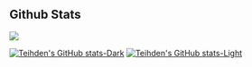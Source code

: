 ## Github Stats

<picture>
<source 
  srcset="https://github-readme-stats.vercel.app/api?username=Teihden&show_icons=true&count_private=true&theme=react"
  media="(prefers-color-scheme: dark)"
/>
<source
  srcset="https://github-readme-stats.vercel.app/api?username=Teihden&show_icons=true&count_private=true&icon_color=2f80ed&theme=default"
  media="(prefers-color-scheme: light), (prefers-color-scheme: no-preference)"
/>
<img align="top" src="https://github-readme-stats.vercel.app/api?username=Teihden&count_private=true&show_icons=true" />
</picture>

[![Teihden's GitHub stats-Dark](https://github-readme-stats.vercel.app/api/top-langs?username=Teihden&show_icons=true&count_private=true&layout=compact&langs_count=10&theme=react#gh-dark-mode-only)](https://github.com/anuraghazra/github-readme-stats#gh-dark-mode-only)
[![Teihden's GitHub stats-Light](https://github-readme-stats.vercel.app/api/top-langs?username=Teihden&show_icons=true&count_private=true&layout=compact&langs_count=10&theme=default#gh-light-mode-only)](https://github.com/anuraghazra/github-readme-stats#gh-light-mode-only)
